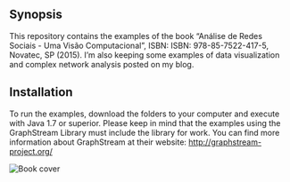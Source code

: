 ## Synopsis
This repository contains the examples of the book “Análise de Redes Sociais - Uma Visão Computacional”, ISBN: ISBN: 978-85-7522-417-5, Novatec, SP (2015).
I’m also keeping some examples of data visualization and complex network analysis posted on my blog.


## Installation
To run the examples, download the folders to your computer and execute with Java 1.7 or superior.
Please keep in mind that the examples using the GraphStream Library must include the library for work.
You can find more information about GraphStream at their website: http://graphstream-project.org/


![Book cover](http://www.novatec.com.br//livros/analiseredessociais/capa_ampliada9788575224175.jpg)
